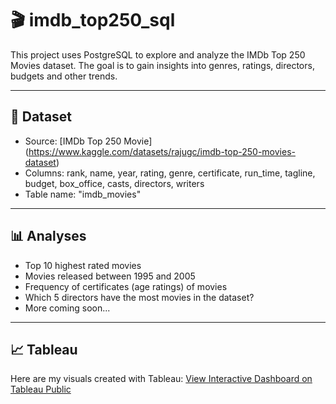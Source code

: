 # 🎬 imdb_top250_sql
This project uses PostgreSQL to explore and analyze the IMDb Top 250 Movies dataset. The goal is to gain insights into genres, ratings, directors, budgets and other trends.

---

## 📂 Dataset

- Source: [IMDb Top 250 Movie] (https://www.kaggle.com/datasets/rajugc/imdb-top-250-movies-dataset)
- Columns: rank, name, year, rating, genre, certificate, run_time, tagline, budget, box_office, casts, 
           directors,  writers
- Table name: "imdb_movies"

---

## 📊 Analyses
- Top 10 highest rated movies
- Movies released between 1995 and 2005
- Frequency of certificates (age ratings) of movies
- Which 5 directors have the most movies in the dataset?
- More coming soon...

---

## 📈 Tableau
Here are my visuals created with Tableau:
[View Interactive Dashboard on Tableau Public](https://public.tableau.com/views/IMDb_Top250_Project/IMDb_Project)
